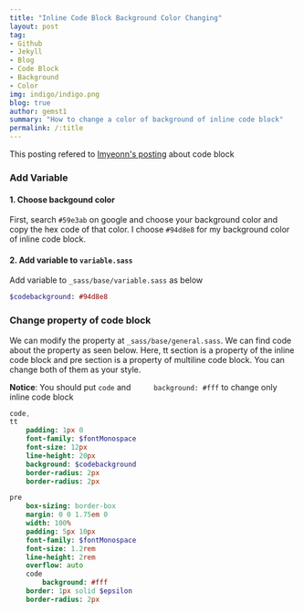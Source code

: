 ```yaml
---
title: "Inline Code Block Background Color Changing"
layout: post
tag:
- Github
- Jekyll
- Blog
- Code Block
- Background
- Color
img: indigo/indigo.png
blog: true
author: gemst1
summary: "How to change a color of background of inline code block"
permalink: /:title
---
```


This posting refered to [Imyeonn's posting](https://imyeonn.github.io/blog/blog/19/) about code block 

### Add Variable

#### 1. Choose backgound color
First, search `#59e3ab` on google and choose your background color and copy the hex code of that color. I choose `#94d8e8` for my background color of inline code block.

#### 2. Add variable to `variable.sass`
Add variable to `_sass/base/variable.sass` as below
```sass
$codebackground: #94d8e8
```

### Change property of code block
We can modify the property at `_sass/base/general.sass`. We can find code about the property as seen below. Here, tt section is a property of the inline code block and pre section is a property of multiline code block. You can change both of them as your style.

**Notice**: You should put `code` and `		background: #fff` to change only inline code block

```sass
code,
tt
	padding: 1px 0
	font-family: $fontMonospace
	font-size: 12px
	line-height: 20px
	background: $codebackground
	border-radius: 2px
	border-radius: 2px

pre
	box-sizing: border-box
	margin: 0 0 1.75em 0
	width: 100%
	padding: 5px 10px
	font-family: $fontMonospace
	font-size: 1.2rem
	line-height: 2rem
	overflow: auto
	code
		background: #fff
	border: 1px solid $epsilon
	border-radius: 2px
  ```
